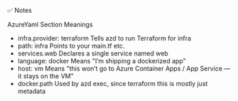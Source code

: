 ✅ Notes

AzureYaml Section	Meanings

- infra.provider: terraform	Tells azd to run Terraform for infra
- path: infra	Points to your main.tf etc.
- services.web	Declares a single service named web
- language: docker	Means "I’m shipping a dockerized app"
- host: vm	Means "this won’t go to Azure Container Apps / App Service — it stays on the VM"
- docker.path	Used by azd exec, since terraform this is mostly just metadata

